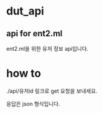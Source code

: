 # dut_api
## api for ent2.ml
ent2.ml을 위한 유저 정보 api입니다.

# how to
./api/유저id 링크로 get 요청을 보내세요.

응답은 json 형식입니다.
